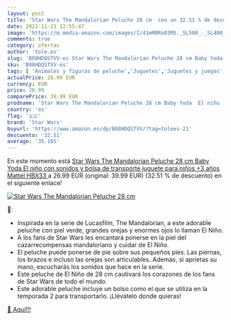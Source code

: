 ```yaml
---
layout: post
title: 'Star Wars The Mandalorian Peluche 28 cm  con un 32.51 % de descuento'
date: 2021-11-21 12:55:47
image: 'https://m.media-amazon.com/images/I/41mM0Ro03MS._SL500_._SL400_.jpg'
comments: true
category: ofertas
author: 'tole.es'
slug: 'B08HDQSTVV-es Star Wars The Mandalorian Peluche 28 cm Baby Yoda El niño...'
sku: 'B08HDQSTVV-es'
tags: [ 'Animales y figuras de peluche','Juguetes','Juguetes y juegos','Peluches','mattel','peluche','star wars', ]
actualPrice: 26.99 EUR
currency: EUR
price: 26.99
comparePrice: 39.99 EUR
prodname: 'Star Wars The Mandalorian Peluche 28 cm Baby Yoda  El niño  con sonidos y bolsa de transporte  juguete para niños +3 años  Mattel HBX33 '
country: 'es'
flag: '🇪🇸'
brand: 'Star Wars'
buyurl: 'https://www.amazon.es/dp/B08HDQSTVV/?tag=tolees-21'
descuento: '32.51'
average: '35.165'
---
```


En este momento está [Star Wars The Mandalorian Peluche 28 cm Baby Yoda  El niño  con sonidos y bolsa de transporte  juguete para niños +3 años  Mattel HBX33 ](https://www.amazon.es/dp/B08HDQSTVV/?tag=tolees-21) a 26.99 EUR (original: 39.99 EUR) (32.51 %  de descuento) en el siguiente enlace!

[![Star Wars The Mandalorian Peluche 28 cm ](https://m.media-amazon.com/images/I/41mM0Ro03MS._SL500_._SL400_.jpg)](https://www.amazon.es/dp/B08HDQSTVV/?tag=tolees-21)

🔎:

- Inspirada en la serie de Lucasfilm, The Mandalorian, a este adorable peluche con piel verde, grandes orejas y enormes ojos lo llaman El Niño.
- A los fans de Star Wars les encantará ponerse en la piel del cazarrecompensas mandaloriano y cuidar de El Niño.
- El peluche puede ponerse de pie sobre sus pequeños pies. Las piernas, los brazos e incluso las orejas son articulables. Además, si aprietas su mano, escucharás los sonidos que hace en la serie.
- Este peluche de El Niño de 28 cm cautivará los corazones de los fans de Star Wars de todo el mundo.
- Este adorable peluche incluye un bolso como el que se utiliza en la temporada 2 para transportarlo. ¡Llévatelo donde quieras!

[🛒 Aquí!!!](https://www.amazon.es/dp/B08HDQSTVV/?tag=tolees-21)
